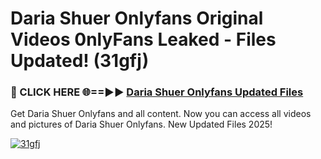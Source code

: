 # Daria Shuer Onlyfans Original Videos 0nlyFans Leaked - Files Updated! (31gfj)

<h3>🔴 CLICK HERE 🌐==►► <a href="https://tinyurl.com/ehrbuxhb" rel="nofollow">Daria Shuer Onlyfans Updated Files</a></h3>

Get Daria Shuer Onlyfans and all content. Now you can access all videos and pictures of Daria Shuer Onlyfans. New Updated Files 2025!

[![31gfj](https://i.imgur.com/lVYEuWS.gif)](https://tinyurl.com/ehrbuxhb)
